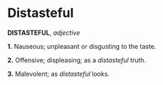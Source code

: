 # Distasteful

**DISTASTEFUL**, _adjective_

**1.** Nauseous; unpleasant or disgusting to the taste.

**2.** Offensive; displeasing; as a _distasteful_ truth.

**3.** Malevolent; as _distasteful_ looks.